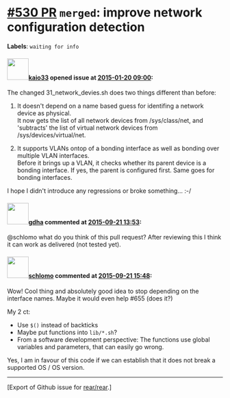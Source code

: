 [\#530 PR](https://github.com/rear/rear/pull/530) `merged`: improve network configuration detection
===================================================================================================

**Labels**: `waiting for info`

#### <img src="https://avatars.githubusercontent.com/u/10611064?v=4" width="50">[kaio33](https://github.com/kaio33) opened issue at [2015-01-20 09:00](https://github.com/rear/rear/pull/530):

The changed 31\_network\_devies.sh does two things different than
before:

1.  It doesn't depend on a name based guess for identifing a network
    device as physical.  
    It now gets the list of all network devices from /sys/class/net, and
    'subtracts' the list of virtual network devices from
    /sys/devices/virtual/net.

2.  It supports VLANs ontop of a bonding interface as well as bonding
    over multiple VLAN interfaces.  
    Before it brings up a VLAN, it checks whether its parent device is a
    bonding interface. If yes, the parent is configured first. Same goes
    for bonding interfaces.

I hope I didn't introduce any regressions or broke something... :-/

#### <img src="https://avatars.githubusercontent.com/u/888633?u=cdaeb31efcc0048d3619651aa18dd4b76e636b21&v=4" width="50">[gdha](https://github.com/gdha) commented at [2015-09-21 13:53](https://github.com/rear/rear/pull/530#issuecomment-141986321):

@schlomo what do you think of this pull request? After reviewing this I
think it can work as delivered (not tested yet).

#### <img src="https://avatars.githubusercontent.com/u/101384?v=4" width="50">[schlomo](https://github.com/schlomo) commented at [2015-09-21 15:48](https://github.com/rear/rear/pull/530#issuecomment-142022789):

Wow! Cool thing and absolutely good idea to stop depending on the
interface names. Maybe it would even help \#655 (does it?)

My 2 ct:

-   Use `$()` instead of backticks
-   Maybe put functions into `lib/*.sh`?
-   From a software development perspective: The functions use global
    variables and parameters, that can easily go wrong.

Yes, I am in favour of this code if we can establish that it does not
break a supported OS / OS version.

------------------------------------------------------------------------

\[Export of Github issue for
[rear/rear](https://github.com/rear/rear).\]
